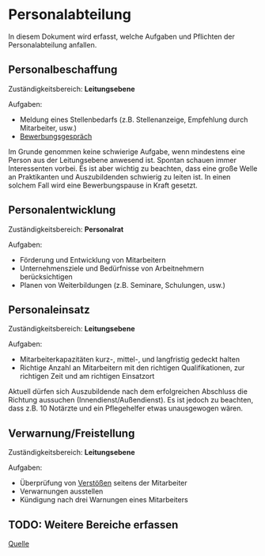 # Personalabteilung

In diesem Dokument wird erfasst, welche Aufgaben und Pflichten der Personalabteilung anfallen.

## Personalbeschaffung
Zuständigkeitsbereich: **Leitungsebene**

Aufgaben:

- Meldung eines Stellenbedarfs (z.B. Stellenanzeige, Empfehlung durch Mitarbeiter, usw.)
- [Bewerbungsgespräch](./Bewerbungsgespräch.md)

Im Grunde genommen keine schwierige Aufgabe, wenn mindestens eine Person aus der Leitungsebene anwesend ist. Spontan schauen immer Interessenten vorbei.
Es ist aber wichtig zu beachten, dass eine große Welle an Praktikanten und Auszubildenden schwierig zu leiten ist. In einen solchem Fall wird eine Bewerbungspause in Kraft gesetzt.

## Personalentwicklung
Zuständigkeitsbereich: **Personalrat**

Aufgaben:

- Förderung und Entwicklung von Mitarbeitern
- Unternehmensziele und Bedürfnisse von Arbeitnehmern berücksichtigen
- Planen von Weiterbildungen (z.B. Seminare, Schulungen, usw.)

## Personaleinsatz
Zuständigkeitsbereich: **Leitungsebene**

Aufgaben:

- Mitarbeiterkapazitäten kurz-, mittel-, und langfristig gedeckt halten
- Richtige Anzahl an Mitarbeitern mit den richtigen Qualifikationen, zur richtigen Zeit und am richtigen Einsatzort

Aktuell dürfen sich Auszubildende nach dem erfolgreichen Abschluss die Richtung aussuchen (Innendienst/Außendienst). 
Es ist jedoch zu beachten, dass z.B. 10 Notärzte und ein Pflegehelfer etwas unausgewogen wären.

## Verwarnung/Freistellung
Zuständigkeitsbereich: **Leitungsebene**

Aufgaben:

- Überprüfung von [Verstößen](./Verstöße.md) seitens der Mitarbeiter
- Verwarnungen ausstellen
- Kündigung nach drei Warnungen eines Mitarbeiters

## TODO: Weitere Bereiche erfassen

[Quelle](https://zvoove.com/wissen/was-ist/personalabteilung)
